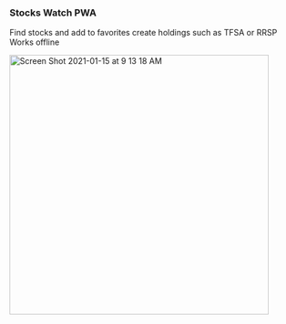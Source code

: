 ### Stocks Watch PWA
Find stocks and add to favorites
create holdings such as TFSA or RRSP
Works offline



<img width="455" alt="Screen Shot 2021-01-15 at 9 13 18 AM" src="https://user-images.githubusercontent.com/19652064/104737716-9d98d980-5712-11eb-9d68-7fe242d75fd6.png">
